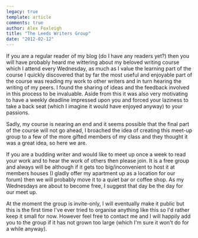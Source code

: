 ```yaml
---
legacy: true 
template: article 
comments: true 
author: Alex Foxleigh
title: "The Leeds Writers Group"
date: "2012-02-12"
---
```


If you are a regular reader of my blog (do I have any readers yet?) then you will have probably heard me wittering about my beloved writing course which I attend every Wednesday, as much as I value the learning part of the course I quickly discovered that by far the most useful and enjoyable part of the course was reading my work to other writers and in turn hearing the writing of my peers. I found the sharing of ideas and the feedback involved in this process to be invaluable. Aside from this it was also very motivating to have a weekly deadline impressed upon you and forced your laziness to take a back seat (which I imagine it would have enjoyed anyway) to your passions.

Sadly, my course is nearing an end and it seems possible that the final part of the course will not go ahead, I broached the idea of creating this meet-up group to a few of the more gifted members of my class and they thought it was a great idea, so here we are.

If you are a budding writer and would like to meet up once a week to read your work and to hear the work of others then please join. It is a free group and always will be although if it gets too big/inconvenient to host it at members houses (I gladly offer my apartment up as a location for our forum) then we will probably move it to a quiet bar or coffee shop. As my Wednesdays are about to become free, I suggest that day be the day for our meet up.

At the moment the group is invite-only, I will eventually make it public but this is the first time I've ever tried to organise anything like this so I'd rather keep it small for now. However feel free to contact me and I will happily add you to the group if it has not grown too large (which I'm sure it won't do for a while anyway).
